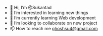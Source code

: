 - 👋 Hi, I’m @Sukantad
- 👀 I’m interested in learning new things
- 🌱 I’m currently learning Web development
- 💞️ I’m looking to collaborate on new project
- 📫 How to reach me ghoshsu4@gmail.com

<!---
Sukantad/Sukantad is a ✨ special ✨ repository because its `README.md` (this file) appears on your GitHub profile.
You can click the Preview link to take a look at your changes.
--->
